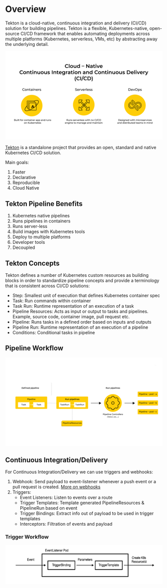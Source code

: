 # Overview

Tekton is a cloud-native, continuous integration and delivery (CI/CD) solution for building pipelines. Tekton is a flexible, Kubernetes-native, open-source CI/CD framework that enables automating deployments across multiple platforms (Kubernetes, serverless, VMs, etc) by abstracting away the underlying detail.

![cloud-native-ci](./images/cloud-native-ci.png)

[Tekton](https://github.com/tektoncd/pipeline#-tekton-pipelines) is a standalone project that provides an open, standard and native Kubernetes CI/CD solution.

Main goals:

1. Faster
1. Declarative
1. Reproducible
1. Cloud Native

## Tekton Pipeline Benefits

1. Kubernetes native pipelines
1. Runs pipelines in containers
1. Runs server-less
1. Build images with Kubernetes tools
1. Deploy to multiple platforms
1. Developer tools
1. Decoupled

## Tekton Concepts

Tekton defines a number of Kubernetes custom resources as building blocks in order to standardize pipeline concepts and
provide a terminology that is consistent across CI/CD solutions:

- Step: Smallest unit of execution that defines Kubernetes container spec
- Task: Run commands within container
- Task Run: Runtime representation of an execution of a task
- Pipeline Resources: Acts as input or output to tasks and pipelines. Example, source code, container image, pull request etc.
- Pipeline: Runs tasks in a defined order based on inputs and outputs
- Pipeline Run: Runtime representation of an execution of a pipeline
- Conditions: Conditional tasks in pipeline

## Pipeline Workflow

![pipeline-workflow](./images/pipeline-workflow.png)

## Continuous Integration/Delivery

For Continuous Integration/Delivery we can use triggers and webhooks:

1. Webhook: Send payload to event-listener whenever a push event or a pull request is created. [More on webhooks](https://docs.github.com/en/developers/webhooks-and-events/webhooks/about-webhooks)
1. Triggers:
    - Event Listeners: Listen to events over a route
    - Trigger Templates: Template generated PipelineResources & PipelineRun based on event
    - Trigger Bindings: Extract info out of payload to be used in trigger templates
    - Interceptors: Filtration of events and payload

### Trigger Workflow

![trigger-workflow](./images/trigger-workflow.png)
